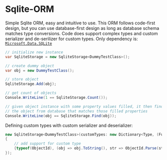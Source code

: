 # Sqlite-ORM
Simple Sqlite ORM, easy and intuitive to use. This ORM follows code-first design, but you can use database-first design as long as database schema matches type conversions. Code does support complex types and custom serializer and de-serilizer for custom types. Only dependency is:  [`Microsoft.Data.SQLite`](https://github.com/aspnet/Microsoft.Data.Sqlite)

```C#
// initialize new instance
var SqliteStorage = new SqliteStorage<DummyTestClass>();

// create dummy object
var obj = new DummyTestClass();

// store object
SqliteStorage.Add(obj);

// get count of objects
Console.WriteLine(1 == SqliteStorage.Count());

// given object instance with some property values filled, it then finds
// the object from database that matches those filled properties
Console.WriteLine(obj == SqliteStorage.Find(obj));
```

Defining custom types with custom serializer and deserializer:
```C#
new SqliteStorage<DummyTestClass>(customTypes: new Dictionary<Type, (Func<object, string> serializer, Func<string, object> deserializer)>()
{
    // add support for custom type
    {typeof(ObjectId), (obj => obj.ToString(), str => ObjectId.Parse(str))}
});
```
